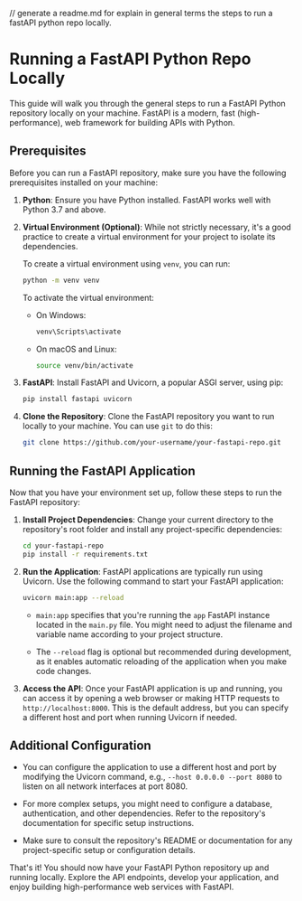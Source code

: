 // generate a readme.md for explain in general terms the steps to run a fastAPI python repo locally. 

# Running a FastAPI Python Repo Locally

This guide will walk you through the general steps to run a FastAPI Python repository locally on your machine. FastAPI is a modern, fast (high-performance), web framework for building APIs with Python.

## Prerequisites

Before you can run a FastAPI repository, make sure you have the following prerequisites installed on your machine:

1. **Python**: Ensure you have Python installed. FastAPI works well with Python 3.7 and above.

2. **Virtual Environment (Optional)**: While not strictly necessary, it's a good practice to create a virtual environment for your project to isolate its dependencies.

   To create a virtual environment using `venv`, you can run:

   ```bash
   python -m venv venv
   ```

   To activate the virtual environment:

   - On Windows:
     ```bash
     venv\Scripts\activate
     ```

   - On macOS and Linux:
     ```bash
     source venv/bin/activate
     ```

3. **FastAPI**: Install FastAPI and Uvicorn, a popular ASGI server, using pip:

   ```bash
   pip install fastapi uvicorn
   ```

4. **Clone the Repository**: Clone the FastAPI repository you want to run locally to your machine. You can use `git` to do this:

   ```bash
   git clone https://github.com/your-username/your-fastapi-repo.git
   ```

## Running the FastAPI Application

Now that you have your environment set up, follow these steps to run the FastAPI repository:

1. **Install Project Dependencies**: Change your current directory to the repository's root folder and install any project-specific dependencies:

   ```bash
   cd your-fastapi-repo
   pip install -r requirements.txt
   ```

2. **Run the Application**: FastAPI applications are typically run using Uvicorn. Use the following command to start your FastAPI application:

   ```bash
   uvicorn main:app --reload
   ```

   - `main:app` specifies that you're running the `app` FastAPI instance located in the `main.py` file. You might need to adjust the filename and variable name according to your project structure.

   - The `--reload` flag is optional but recommended during development, as it enables automatic reloading of the application when you make code changes.

3. **Access the API**: Once your FastAPI application is up and running, you can access it by opening a web browser or making HTTP requests to `http://localhost:8000`. This is the default address, but you can specify a different host and port when running Uvicorn if needed.

## Additional Configuration

- You can configure the application to use a different host and port by modifying the Uvicorn command, e.g., `--host 0.0.0.0 --port 8080` to listen on all network interfaces at port 8080.

- For more complex setups, you might need to configure a database, authentication, and other dependencies. Refer to the repository's documentation for specific setup instructions.

- Make sure to consult the repository's README or documentation for any project-specific setup or configuration details.

That's it! You should now have your FastAPI Python repository up and running locally. Explore the API endpoints, develop your application, and enjoy building high-performance web services with FastAPI.
